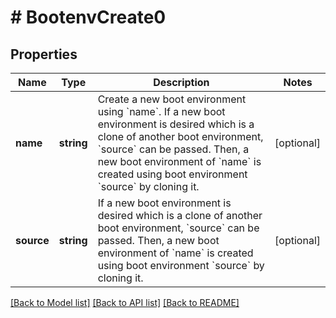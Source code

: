 # # BootenvCreate0

## Properties

Name | Type | Description | Notes
------------ | ------------- | ------------- | -------------
**name** | **string** | Create a new boot environment using &#x60;name&#x60;. If a new boot environment is desired which is a clone of another boot environment, &#x60;source&#x60; can be passed. Then, a new boot environment of &#x60;name&#x60; is created using boot environment &#x60;source&#x60; by cloning it. | [optional]
**source** | **string** | If a new boot environment is desired which is a clone of another boot environment, &#x60;source&#x60; can be passed. Then, a new boot environment of &#x60;name&#x60; is created using boot environment &#x60;source&#x60; by cloning it. | [optional]

[[Back to Model list]](../../README.md#models) [[Back to API list]](../../README.md#endpoints) [[Back to README]](../../README.md)
